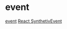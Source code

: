 # event

[event](https://developer.mozilla.org/ko/docs/Web/API/Event)
[React SynthetivEvent](https://ko.reactjs.org/docs/events.html)
